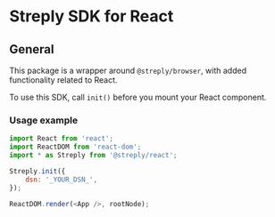 # Streply SDK for React

## General

This package is a wrapper around `@streply/browser`, with added functionality related to React.

To use this SDK, call `init()` before you mount your React component.

### Usage example

```javascript
import React from 'react';
import ReactDOM from 'react-dom';
import * as Streply from '@streply/react';

Streply.init({
    dsn: '_YOUR_DSN_',
});

ReactDOM.render(<App />, rootNode);
```